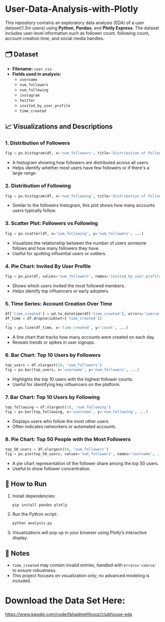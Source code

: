 # User-Data-Analysis-with-Plotly
This repository contains an exploratory data analysis (EDA) of a user dataset(1.3m users)  using **Python**, **Pandas**, and **Plotly Express**. The dataset includes user-level information such as follower count, following count, account creation time, and social media handles.
## 🗂 Dataset

- **Filename:** `user.csv`
- **Fields used in analysis:**
  - `username`
  - `num_followers`
  - `num_following`
  - `instagram`
  - `twitter`
  - `invited_by_user_profile`
  - `time_created`

## 📈 Visualizations and Descriptions

### 1. Distribution of Followers
```python
fig = px.histogram(df, x='num_followers', title='Distribution of Followers', nbins=30)
```
- A histogram showing how followers are distributed across all users.
- Helps identify whether most users have few followers or if there's a large range.

### 2. Distribution of Following
```python
fig = px.histogram(df, x='num_following', title='Distribution of Following', nbins=30)
```
- Similar to the followers histogram, this plot shows how many accounts users typically follow.

### 3. Scatter Plot: Followers vs Following
```python
fig = px.scatter(df, x='num_following', y='num_followers', ...)
```
- Visualizes the relationship between the number of users someone follows and how many followers they have.
- Useful for spotting influential users or outliers.

### 4. Pie Chart: Invited By User Profile
```python
fig = px.pie(df, values='num_followers', names='invited_by_user_profile', ...)
```
- Shows which users invited the most followed members.
- Helps identify top influencers or early adopters.

### 5. Time Series: Account Creation Over Time
```python
df['time_created'] = pd.to_datetime(df['time_created'], errors='coerce')
df_time = df.dropna(subset=['time_created'])
...
fig = px.line(df_time, x='time_created', y='count', ...)
```
- A line chart that tracks how many accounts were created on each day.
- Reveals trends or spikes in user signups.

### 6. Bar Chart: Top 10 Users by Followers
```python
top_users = df.nlargest(10, 'num_followers')
fig = px.bar(top_users, x='username', y='num_followers', ...)
```
- Highlights the top 10 users with the highest follower counts.
- Useful for identifying key influencers on the platform.

### 7. Bar Chart: Top 10 Users by Following
```python
top_following = df.nlargest(10, 'num_following')
fig = px.bar(top_following, x='username', y='num_following', ...)
```
- Displays users who follow the most other users.
- Often indicates networkers or automated accounts.

### 8. Pie Chart: Top 50 People with the Most Followers
```python
top_50_users = df.nlargest(50, 'num_followers')
fig = px.pie(top_50_users, values='num_followers', names='username', ...)
```
- A pie chart representation of the follower share among the top 50 users.
- Useful to show follower concentration.

## 🚀 How to Run

1. Install dependencies:
   ```bash
   pip install pandas plotly
   ```

2. Run the Python script:
   ```bash
   python analysis.py
   ```

3. Visualizations will pop up in your browser using Plotly’s interactive display.

## 📌 Notes

- `time_created` may contain invalid entries, handled with `errors='coerce'` to ensure robustness.
- This project focuses on visualization only; no advanced modeling is included.

# Download the Data Set Here:
https://www.kaggle.com/code/fahadmehfoooz/clubhouse-eda
